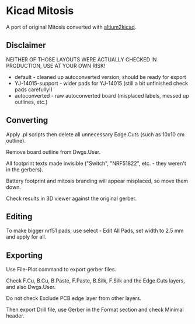 Kicad Mitosis
=============

A port of original Mitosis converted with [altium2kicad](https://github.com/thesourcerer8/altium2kicad).

Disclaimer
----------

NEITHER OF THOSE LAYOUTS WERE ACTUALLY CHECKED IN PRODUCTION, USE AT YOUR OWN RISK!

* default - cleaned up autoconverted version, should be ready for export
* YJ-14015-support - wider pads for YJ-14015 (still a bit unfinished check pads carefully!)
* autoconverted - raw autoconverted board (misplaced labels, messed up outlines, etc.)

Converting
----------

Apply .pl scripts then delete all unnecessary Edge.Cuts (such as 10x10 cm outline).

Remove board outline from Dwgs.User.

All footprint texts made invisible ("Switch", "NRF51822", etc. - they weren't in the gerbers).

Battery footprint and mitosis branding will appear misplaced, so move them down.

Check results in 3D viewer against the original gerber.

Editing
-------

To make bigger nrf51 pads, use select - Edit All Pads, set width to 2.5 mm and apply for all.


Exporting
---------

Use File-Plot command to export gerber files.

Check F.Cu, B.Cu, B.Paste, F.Paste, B.Silk, F.Silk and the Edge.Cuts layers, and also Dwgs.User.

Do not check Exclude PCB edge layer from other layers.

Then export Drill file, use Gerber in the Format section and check Minimal header.






